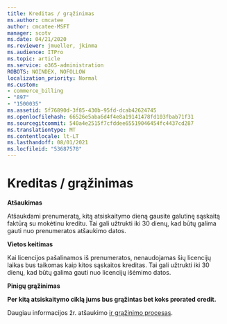 ```yaml
---
title: Kreditas / grąžinimas
ms.author: cmcatee
author: cmcatee-MSFT
manager: scotv
ms.date: 04/21/2020
ms.reviewer: jmueller, jkinma
ms.audience: ITPro
ms.topic: article
ms.service: o365-administration
ROBOTS: NOINDEX, NOFOLLOW
localization_priority: Normal
ms.custom:
- commerce_billing
- "897"
- "1500035"
ms.assetid: 5f76890d-3f85-430b-95fd-dcab42624745
ms.openlocfilehash: 66526e5aba6d4f4e8a19141478fd103fbab71f31
ms.sourcegitcommit: 540a4e2515f7cfddee65519046454fc4437cd287
ms.translationtype: MT
ms.contentlocale: lt-LT
ms.lasthandoff: 08/01/2021
ms.locfileid: "53687578"
---
```

# <a name="creditrefund"></a>Kreditas / grąžinimas

**Atšaukimas**
  
Atšaukdami prenumeratą, kitą atsiskaitymo dieną gausite galutinę sąskaitą faktūrą su mokėtinu kreditu. Tai gali užtrukti iki 30 dienų, kad būtų galima gauti nuo prenumeratos atšaukimo datos.
  
**Vietos keitimas**
  
Kai licencijos pašalinamos iš prenumeratos, nenaudojamas šių licencijų laikas bus taikomas kaip kitos sąskaitos kreditas. Tai gali užtrukti iki 30 dienų, kad būtų galima gauti nuo licencijų išėmimo datos.

**Pinigų grąžinimas**

**Per kitą atsiskaitymo ciklą jums bus grąžintas bet koks prorated credit.**

Daugiau informacijos žr. atšaukimo [ir grąžinimo procesas](/microsoft-365/commerce/subscriptions/cancel-your-subscription). 
